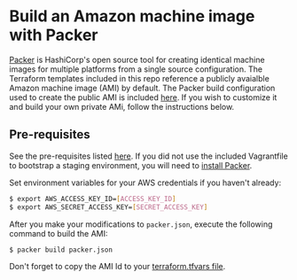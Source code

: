 # Build an Amazon machine image with Packer

[Packer](https://www.packer.io/intro/index.html) is HashiCorp's open source tool 
for creating identical machine images for multiple platforms from a single 
source configuration. The Terraform templates included in this repo reference a 
publicly avaialble Amazon machine image (AMI) by default. The Packer build 
configuration used to create the public AMI is included [here](./packer.json). 
If you wish to customize it and build your own private AMi, follow the 
instructions below.

## Pre-requisites

See the pre-requisites listed [here](../../README.md). If you did not use the 
included Vagrantfile to bootstrap a staging environment, you will need to 
[install Packer](https://www.packer.io/intro/getting-started/install.html).

Set environment variables for your AWS credentials if you haven't already:

```bash
$ export AWS_ACCESS_KEY_ID=[ACCESS_KEY_ID]
$ export AWS_SECRET_ACCESS_KEY=[SECRET_ACCESS_KEY]
```

After you make your modifications to `packer.json`, execute the following 
command to build the AMI:

```bash
$ packer build packer.json
```

Don't forget to copy the AMI Id to your [terraform.tfvars file](../env/us-east/terraform.tfvars).
